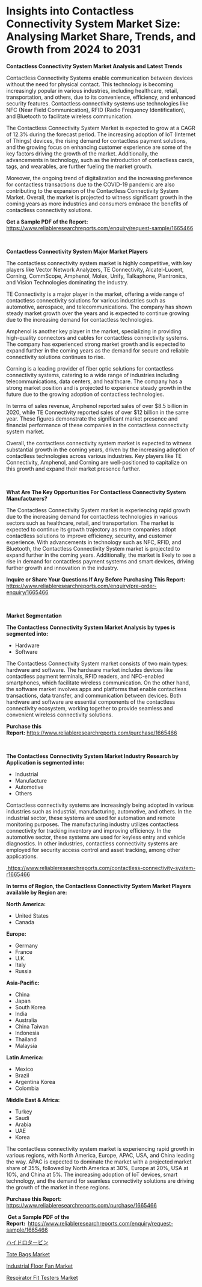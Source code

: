 <p><h1>Insights into Contactless Connectivity System Market Size: Analysing Market Share, Trends, and Growth from 2024 to 2031</h1></p><p><strong>Contactless Connectivity System Market Analysis and Latest Trends</strong></p>
<p><p>Contactless Connectivity Systems enable communication between devices without the need for physical contact. This technology is becoming increasingly popular in various industries, including healthcare, retail, transportation, and others, due to its convenience, efficiency, and enhanced security features. Contactless connectivity systems use technologies like NFC (Near Field Communication), RFID (Radio Frequency Identification), and Bluetooth to facilitate wireless communication.</p><p>The Contactless Connectivity System Market is expected to grow at a CAGR of 12.3% during the forecast period. The increasing adoption of IoT (Internet of Things) devices, the rising demand for contactless payment solutions, and the growing focus on enhancing customer experience are some of the key factors driving the growth of the market. Additionally, the advancements in technology, such as the introduction of contactless cards, tags, and wearables, are further fueling the market growth.</p><p>Moreover, the ongoing trend of digitalization and the increasing preference for contactless transactions due to the COVID-19 pandemic are also contributing to the expansion of the Contactless Connectivity System Market. Overall, the market is projected to witness significant growth in the coming years as more industries and consumers embrace the benefits of contactless connectivity solutions.</p></p>
<p><strong>Get a Sample PDF of the Report:&nbsp;</strong> <a href="https://www.reliableresearchreports.com/enquiry/request-sample/1665466">https://www.reliableresearchreports.com/enquiry/request-sample/1665466</a></p>
<p>&nbsp;</p>
<p><strong>Contactless Connectivity System Major Market Players</strong></p>
<p><p>The contactless connectivity system market is highly competitive, with key players like Vector Network Analyzers, TE Connectivity, Alcatel-Lucent, Corning, CommScope, Amphenol, Molex, Unify, Talkaphone, Plantronics, and Vision Technologies dominating the industry.</p><p>TE Connectivity is a major player in the market, offering a wide range of contactless connectivity solutions for various industries such as automotive, aerospace, and telecommunications. The company has shown steady market growth over the years and is expected to continue growing due to the increasing demand for contactless technologies.</p><p>Amphenol is another key player in the market, specializing in providing high-quality connectors and cables for contactless connectivity systems. The company has experienced strong market growth and is expected to expand further in the coming years as the demand for secure and reliable connectivity solutions continues to rise.</p><p>Corning is a leading provider of fiber optic solutions for contactless connectivity systems, catering to a wide range of industries including telecommunications, data centers, and healthcare. The company has a strong market position and is projected to experience steady growth in the future due to the growing adoption of contactless technologies.</p><p>In terms of sales revenue, Amphenol reported sales of over $8.5 billion in 2020, while TE Connectivity reported sales of over $12 billion in the same year. These figures demonstrate the significant market presence and financial performance of these companies in the contactless connectivity system market.</p><p>Overall, the contactless connectivity system market is expected to witness substantial growth in the coming years, driven by the increasing adoption of contactless technologies across various industries. Key players like TE Connectivity, Amphenol, and Corning are well-positioned to capitalize on this growth and expand their market presence further.</p></p>
<p>&nbsp;</p>
<p><strong>What Are The Key Opportunities For Contactless Connectivity System Manufacturers?</strong></p>
<p><p>The Contactless Connectivity System market is experiencing rapid growth due to the increasing demand for contactless technologies in various sectors such as healthcare, retail, and transportation. The market is expected to continue its growth trajectory as more companies adopt contactless solutions to improve efficiency, security, and customer experience. With advancements in technology such as NFC, RFID, and Bluetooth, the Contactless Connectivity System market is projected to expand further in the coming years. Additionally, the market is likely to see a rise in demand for contactless payment systems and smart devices, driving further growth and innovation in the industry.</p></p>
<p><strong>Inquire or Share Your Questions If Any Before Purchasing This Report:</strong> <a href="https://www.reliableresearchreports.com/enquiry/pre-order-enquiry/1665466">https://www.reliableresearchreports.com/enquiry/pre-order-enquiry/1665466</a></p>
<p>&nbsp;</p>
<p><strong>Market Segmentation</strong></p>
<p><strong>The Contactless Connectivity System Market Analysis by types is segmented into:</strong></p>
<p><ul><li>Hardware</li><li>Software</li></ul></p>
<p><p>The Contactless Connectivity System market consists of two main types: hardware and software. The hardware market includes devices like contactless payment terminals, RFID readers, and NFC-enabled smartphones, which facilitate wireless communication. On the other hand, the software market involves apps and platforms that enable contactless transactions, data transfer, and communication between devices. Both hardware and software are essential components of the contactless connectivity ecosystem, working together to provide seamless and convenient wireless connectivity solutions.</p></p>
<p><strong>Purchase this Report:&nbsp;</strong><a href="https://www.reliableresearchreports.com/purchase/1665466">https://www.reliableresearchreports.com/purchase/1665466</a></p>
<p>&nbsp;</p>
<p><strong>The Contactless Connectivity System Market Industry Research by Application is segmented into:</strong></p>
<p><ul><li>Industrial</li><li>Manufacture</li><li>Automotive</li><li>Others</li></ul></p>
<p><p>Contactless connectivity systems are increasingly being adopted in various industries such as industrial, manufacturing, automotive, and others. In the industrial sector, these systems are used for automation and remote monitoring purposes. The manufacturing industry utilizes contactless connectivity for tracking inventory and improving efficiency. In the automotive sector, these systems are used for keyless entry and vehicle diagnostics. In other industries, contactless connectivity systems are employed for security access control and asset tracking, among other applications.</p></p>
<p><a href="https://www.reliableresearchreports.com/contactless-connectivity-system-r1665466">&nbsp;https://www.reliableresearchreports.com/contactless-connectivity-system-r1665466</a></p>
<p><strong>In terms of Region, the Contactless Connectivity System Market Players available by Region are:</strong></p>
<p>
    <p> <strong> North America: </strong>
        <ul>
            <li>United States</li>
            <li>Canada</li>
        </ul>
        </p> 
    <p> <strong> Europe: </strong>
        <ul>
            <li>Germany</li>
            <li>France</li>
            <li>U.K.</li>
            <li>Italy</li>
            <li>Russia</li>
        </ul>
        </p> 
    <p> <strong> Asia-Pacific: </strong>
        <ul>
            <li>China</li>
            <li>Japan</li>
            <li>South Korea</li>
            <li>India</li>
            <li>Australia</li>
            <li>China Taiwan</li>
            <li>Indonesia</li>
            <li>Thailand</li>
            <li>Malaysia</li>
        </ul>
        </p> 
    <p> <strong> Latin America: </strong>
        <ul>
            <li>Mexico</li>
            <li>Brazil</li>
            <li>Argentina Korea</li>
            <li>Colombia</li>
        </ul>
        </p> 
    <p> <strong> Middle East & Africa: </strong>
        <ul>
            <li>Turkey</li>
            <li>Saudi</li>
            <li>Arabia</li>
            <li>UAE</li>
            <li>Korea</li>
        </ul>
    </p>
    </p>
<p><p>The contactless connectivity system market is experiencing rapid growth in various regions, with North America, Europe, APAC, USA, and China leading the way. APAC is expected to dominate the market with a projected market share of 35%, followed by North America at 30%, Europe at 20%, USA at 10%, and China at 5%. The increasing adoption of IoT devices, smart technology, and the demand for seamless connectivity solutions are driving the growth of the market in these regions.</p></p>
<p><strong>Purchase this Report: </strong><a href="https://www.reliableresearchreports.com/purchase/1665466">https://www.reliableresearchreports.com/purchase/1665466</a></p>
<p>&nbsp;<strong>Get a Sample PDF of the Report:&nbsp;&nbsp;</strong><a href="https://www.reliableresearchreports.com/enquiry/request-sample/1665466">https://www.reliableresearchreports.com/enquiry/request-sample/1665466</a></p>
<p><strong></strong></p>
<p><p><a href="https://medium.com/@jackpeters644/%E6%B0%B4%E5%8A%9B%E3%82%BF%E3%83%BC%E3%83%93%E3%83%B3%E5%B8%82%E5%A0%B4%E3%81%AE%E5%88%86%E6%9E%90%E3%81%8A%E3%82%88%E3%81%B32024%E5%B9%B4%E3%81%8B%E3%82%892031%E5%B9%B4%E3%81%BE%E3%81%A7%E3%81%AE%E4%BA%88%E6%B8%AC%E3%81%95%E3%82%8C%E3%82%8B%E8%A6%8F%E6%A8%A1-ff943e23d6a6">ハイドロタービン</a></p><p><a href="https://issuu.com/reportprime-2/docs/tote-bags-market-size-2030.pptx">Tote Bags Market</a></p><p><a href="https://www.linkedin.com/pulse/industrial-floor-fan-market-competitive-analysis-trends-ejmze?trackingId=kQPfPrhAHJk85r3jy6alCA%3D%3D">Industrial Floor Fan Market</a></p><p><a href="https://www.linkedin.com/pulse/respirator-fit-testers-market-share-evolution-growth-oydge?trackingId=u5XwbaXTC8%2BO9NQ5L%2FmYkg%3D%3D">Respirator Fit Testers Market</a></p></p>
